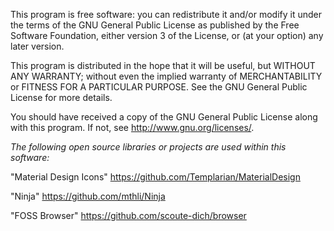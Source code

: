 This program is free software: you can redistribute it and/or modify
it under the terms of the GNU General Public License as published by
the Free Software Foundation, either version 3 of the License, or
(at your option) any later version.

This program is distributed in the hope that it will be useful,
but WITHOUT ANY WARRANTY; without even the implied warranty of
MERCHANTABILITY or FITNESS FOR A PARTICULAR PURPOSE. See the
GNU General Public License for more details.

You should have received a copy of the GNU General Public License
along with this program. If not, see <http://www.gnu.org/licenses/>.

*The following open source libraries or projects are used within this software:*

"Material Design Icons"
https://github.com/Templarian/MaterialDesign

"Ninja"
https://github.com/mthli/Ninja

"FOSS Browser"
https://github.com/scoute-dich/browser
